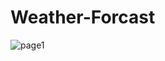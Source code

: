 # Weather-Forcast
![page1](https://github.com/user-attachments/assets/75cd399e-378c-40b7-a5b5-695364fe2b94)
